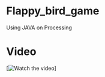 # Flappy_bird_game
Using JAVA on Processing

# Video
[![Watch the video](https://imgur.com/CNUbZcU)]
